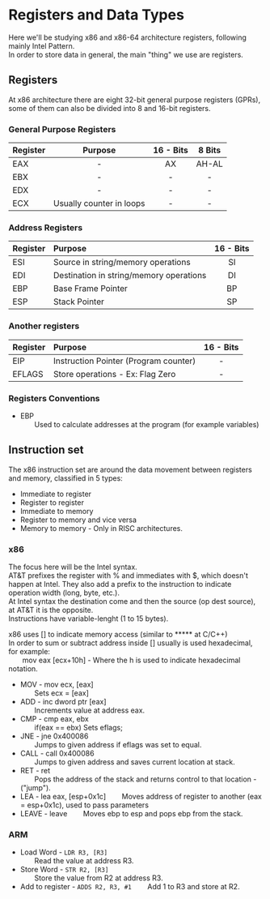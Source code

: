 # Registers and Data Types  
Here we'll be studying x86 and x86-64 architecture registers, following mainly Intel Pattern.  
In order to store data in general, the main "thing" we use are registers.  
## Registers
At x86 architecture there are eight 32-bit general purpose registers (GPRs), some of them can also be divided into 8 and 16-bit registers.

### General Purpose Registers
| Register | Purpose |16 - Bits | 8 Bits |  
| ------------- | :------: |:-----:| :-----:  
| EAX |-| AX |AH-AL|  
| EBX |-| - | - |  
| EDX |-| - | - |  
| ECX | Usually counter in loops | - | - |

### Address Registers
| Register | Purpose |16 - Bits |
| ------------- |:--------| :-----:|
| ESI | Source in string/memory operations | SI   
| EDI | Destination in string/memory operations | DI |
| EBP | Base Frame Pointer | BP |
| ESP | Stack Pointer | SP | |

### Another registers
| Register | Purpose |16 - Bits |
| ------------- |:--------| :-----:|
| EIP | Instruction Pointer (Program counter) | - |
| EFLAGS | Store operations - Ex: Flag Zero | - |  

### Registers Conventions
- EBP <br>
&nbsp;&nbsp;&nbsp;&nbsp;&nbsp;&nbsp; Used to calculate addresses at the program (for example variables)


## Instruction set  
The x86 instruction set are around the data movement between registers and memory, classified in 5 types:  
- Immediate to register  
- Register to register  
- Immediate to memory  
- Register to memory and vice versa  
- Memory to memory - Only in RISC architectures.  

### x86  
The focus here will be the Intel syntax.  
AT&T prefixes the register with % and immediates with $, which doesn't happen at Intel. They also add a prefix to the instruction to indicate operation width (long, byte, etc.).  
At Intel syntax the destination come and then the source (op dest source), at AT&T it is the opposite.  
Instructions have variable-lenght (1 to 15 bytes).  

x86 uses [] to indicate memory access (similar to ***** at C/C++)  
In order to sum or subtract address inside [] usually is used hexadecimal, for example:  
&nbsp;&nbsp;&nbsp;&nbsp;&nbsp;&nbsp; mov eax [ecx+10h] - Where the h is used to indicate hexadecimal notation.  


- MOV - mov ecx, [eax]  <br>
&nbsp;&nbsp;&nbsp;&nbsp;&nbsp;&nbsp; Sets ecx = [eax]  
- ADD - inc dword ptr [eax]  
&nbsp;&nbsp;&nbsp;&nbsp;&nbsp;&nbsp; Increments value at address eax.  
- CMP - cmp eax, ebx <br>
&nbsp;&nbsp;&nbsp;&nbsp;&nbsp;&nbsp; if(eax == ebx) Sets eflags;
- JNE - jne 0x400086 <br>
&nbsp;&nbsp;&nbsp;&nbsp;&nbsp;&nbsp; Jumps to given address if eflags was set to equal.
- CALL - call 0x400086 <br>
&nbsp;&nbsp;&nbsp;&nbsp;&nbsp;&nbsp; Jumps to given address and saves current location at stack.
- RET - ret <br>
&nbsp;&nbsp;&nbsp;&nbsp;&nbsp;&nbsp; Pops the address of the stack and returns control to that location - ("jump").
- LEA - lea eax, [esp+0x1c]
&nbsp;&nbsp;&nbsp;&nbsp;&nbsp;&nbsp; Moves address of register to another (eax = esp+0x1c), used to pass parameters
- LEAVE - leave
&nbsp;&nbsp;&nbsp;&nbsp;&nbsp;&nbsp; Moves ebp to esp and pops ebp from the stack.


### ARM  
- Load Word - `LDR R3, [R3]` <br>
&nbsp;&nbsp;&nbsp;&nbsp;&nbsp;&nbsp; Read the value at address R3.  
- Store Word - `STR R2, [R3]`  <br>
&nbsp;&nbsp;&nbsp;&nbsp;&nbsp;&nbsp; Store the value from R2 at address R3.  
- Add to register - `ADDS R2, R3, #1`
&nbsp;&nbsp;&nbsp;&nbsp;&nbsp;&nbsp; Add 1 to R3 and store at R2.  
